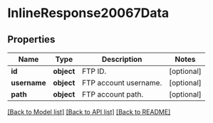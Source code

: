 # InlineResponse20067Data

## Properties
Name | Type | Description | Notes
------------ | ------------- | ------------- | -------------
**id** | **object** | FTP ID. | [optional] 
**username** | **object** | FTP account username. | [optional] 
**path** | **object** | FTP account path. | [optional] 

[[Back to Model list]](../README.md#documentation-for-models) [[Back to API list]](../README.md#documentation-for-api-endpoints) [[Back to README]](../README.md)

